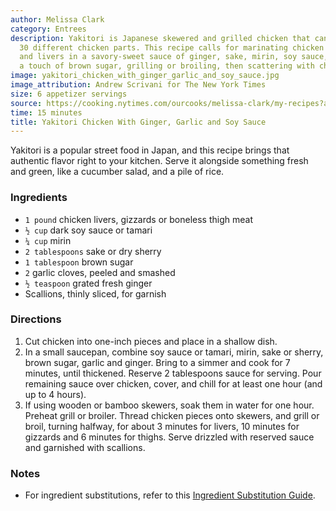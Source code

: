 ```yaml
---
author: Melissa Clark
category: Entrees
description: Yakitori is Japanese skewered and grilled chicken that can use approximately
  30 different chicken parts. This recipe calls for marinating chicken thighs, gizzards
  and livers in a savory-sweet sauce of ginger, sake, mirin, soy sauce, garlic and
  a touch of brown sugar, grilling or broiling, then scattering with chopped scallions.
image: yakitori_chicken_with_ginger_garlic_and_soy_sauce.jpg
image_attribution: Andrew Scrivani for The New York Times
size: 6 appetizer servings
source: https://cooking.nytimes.com/ourcooks/melissa-clark/my-recipes?action=click&module=byline&region=recipe%20page
time: 15 minutes
title: Yakitori Chicken With Ginger, Garlic and Soy Sauce
---
```

Yakitori is a popular street food in Japan, and this recipe brings that authentic flavor right to your kitchen. Serve it alongside something fresh and green, like a cucumber salad, and a pile of rice.

### Ingredients

* `1 pound` chicken livers, gizzards or boneless thigh meat
* `½ cup` dark soy sauce or tamari
* `¼ cup` mirin
* `2 tablespoons` sake or dry sherry
* `1 tablespoon` brown sugar
* `2` garlic cloves, peeled and smashed
* `½ teaspoon` grated fresh ginger
* Scallions, thinly sliced, for garnish

### Directions

1. Cut chicken into one-inch pieces and place in a shallow dish.
2. In a small saucepan, combine soy sauce or tamari, mirin, sake or sherry, brown sugar, garlic and ginger. Bring to a simmer and cook for 7 minutes, until thickened. Reserve 2 tablespoons sauce for serving. Pour remaining sauce over chicken, cover, and chill for at least one hour (and up to 4 hours).
3. If using wooden or bamboo skewers, soak them in water for one hour. Preheat grill or broiler. Thread chicken pieces onto skewers, and grill or broil, turning halfway, for about 3 minutes for livers, 10 minutes for gizzards and 6 minutes for thighs. Serve drizzled with reserved sauce and garnished with scallions.

### Notes

- For ingredient substitutions, refer to this [Ingredient Substitution Guide](https://cooking.nytimes.com/guides/79-substitutions-for-cooking).